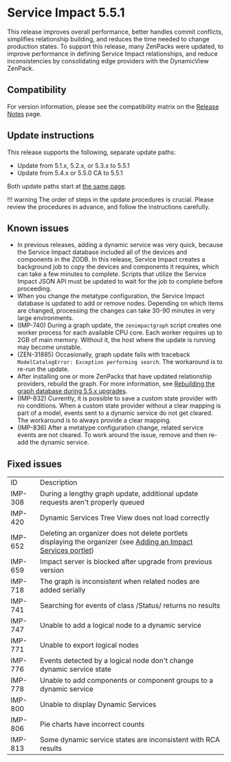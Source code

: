 # Service Impact 5.5.1

 This release improves overall
performance, better handles commit conflicts, simplifies relationship
building, and reduces the time needed to change production states. To
support this release, many ZenPacks were updated, to improve performance
in defining Service Impact relationships, and reduce inconsistencies by
consolidating edge providers with the DynamicView ZenPack.

## Compatibility

For version information, please see the compatibility matrix on the
[Release Notes](/imp/install/release-notes.html)
page.

## Update instructions

This release supports the following, separate update paths:

-   Update from 5.1.x, 5.2.x, or 5.3.x to 5.5.1
-   Update from 5.4.x or 5.5.0 CA to 5.5.1

Both update paths start at [the same page](/imp/install/installation-procedures.html).

!!! warning
    The order of steps in the update procedures is crucial. Please review
    the procedures in advance, and follow the instructions carefully.

## Known issues

-   In previous releases, adding a dynamic service was very quick,
    because the Service Impact database included all of the devices and
    components in the ZODB. In this release, Service Impact creates a
    background job to copy the devices and components it requires, which
    can take a few minutes to complete. Scripts that utilize the Service
    Impact JSON API must be updated to wait for the job to complete
    before proceeding.
-   When you change the metatype configuration, the Service Impact
    database is updated to add or remove nodes. Depending on which items
    are changed, processing the changes can take 30-90 minutes in very
    large environments.
-   (IMP-740) During a graph update, the `zenimpactgraph`
    script creates one worker process for each available CPU core. Each
    worker requires up to 2GB of main memory. Without it, the host where
    the update is running may become unstable.
-   (ZEN-31885) Occasionally, graph update fails with traceback
    `ModelCatalogError: Exception performing search`. The
    workaround is to re-run the update.
-   After installing one or more ZenPacks that have updated relationship
    providers, rebuild the graph. For more information, see
    [Rebuilding the graph database during 5.5.x upgrades](/imp/install/upgrade/55x/graph-rebuild-5.5.html).
-   (IMP-832) Currently, it is possible to save a custom state provider
    with no conditions. When a custom state provider without a clear
    mapping is part of a model, events sent to a dynamic service do not
    get cleared. The workaround is to always provide a clear mapping.
-   (IMP-836) After a metatype configuration change,  related service events are not
    cleared. To work around the issue, remove and then re-add the
    dynamic service.

## Fixed issues

|         |                                                                                                                                                                    |
|---------|--------------------------------------------------------------------------------------------------------------------------------------------------------------------|
| ID      | Description                                                                                                                                                        |
| IMP-308 | During a lengthy graph update, additional update requests aren't properly queued                                                                                   |
| IMP-420 |  Dynamic Services Tree View does not load correctly                                                                     |
| IMP-652 | Deleting an organizer does not delete portlets displaying the organizer (see [Adding an Impact Services portlet](/imp/install/adding-an-impact-services-portlet.html)) |
| IMP-659 | Impact server is blocked after upgrade from previous version                                                                                                       |
| IMP-718 | The graph is inconsistent when related nodes are added serially                                                                                                    |
| IMP-741 |  Searching for events of class /Status/ returns no results                                                              |
| IMP-747 | Unable to add a logical node to a dynamic service                                                                                                                  |
| IMP-771 | Unable to export logical nodes                                                                                                                                     |
| IMP-776 | Events detected by a logical node don't change dynamic service state                                                                                               |
| IMP-778 | Unable to add components or component groups to a dynamic service                                                                                                  |
| IMP-800 |  Unable to display Dynamic Services                                                                                     |
| IMP-806 |  Pie charts have incorrect counts                                                                                       |
| IMP-813 |  Some dynamic service states are inconsistent with RCA results                                                          |
